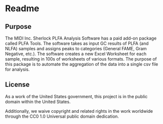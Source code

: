 # Readme

## Purpose

The MIDI Inc. Sherlock PLFA Analysis Software has a paid add-on package called PLFA Tools. The software takes as input GC results of PLFA (and NLFA) samples and assigns peaks to categories (General FAME, Gram Negative, etc.). The software creates a new Excel Worksheet for each sample, resulting in 100s of worksheets of various formats. The purpose of this package is to automate the aggregation of the data into a single csv file for analysis.

## License

As a work of the United States government, this project is in the public domain within the United States.

Additionally, we waive copyright and related rights in the work worldwide through the CC0 1.0 Universal public domain dedication.
